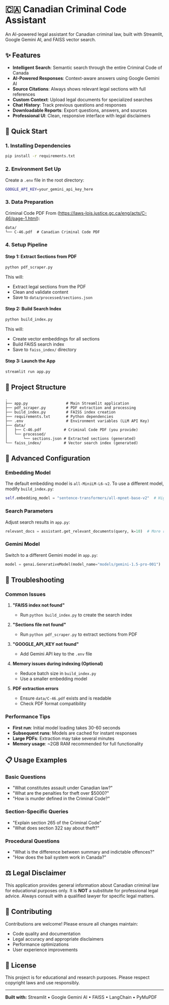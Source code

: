 # 🇨🇦 Canadian Criminal Code Assistant

An AI-powered legal assistant for Canadian criminal law, built with Streamlit, Google Gemini AI, and FAISS vector search.

## ✨ Features

- **Intelligent Search**: Semantic search through the entire Criminal Code of Canada
- **AI-Powered Responses**: Context-aware answers using Google Gemini AI
- **Source Citations**: Always shows relevant legal sections with full references
- **Custom Context**: Upload legal documents for specialized searches
- **Chat History**: Track previous questions and responses
- **Downloadable Reports**: Export questions, answers, and sources
- **Professional UI**: Clean, responsive interface with legal disclaimers

## 🚀 Quick Start

### 1. Installing Dependencies
```bash
pip install -r requirements.txt
```

### 2. Environment Set Up
Create a `.env` file in the root directory:
```bash
GOOGLE_API_KEY=your_gemini_api_key_here
```

### 3. Data Preparation
Criminal Code PDF From (https://laws-lois.justice.gc.ca/eng/acts/C-46/page-1.html):
```
data/
└── C-46.pdf  # Canadian Criminal Code PDF
```

### 4. Setup Pipeline

#### Step 1: Extract Sections from PDF
```bash
python pdf_scraper.py
```
This will:
- Extract legal sections from the PDF
- Clean and validate content
- Save to `data/processed/sections.json`

#### Step 2: Build Search Index
```bash
python build_index.py
```
This will:
- Create vector embeddings for all sections
- Build FAISS search index
- Save to `faiss_index/` directory

#### Step 3: Launch the App
```bash
streamlit run app.py
```

## 📁 Project Structure

```
.
├── app.py                 # Main Streamlit application
├── pdf_scraper.py         # PDF extraction and processing
├── build_index.py         # FAISS index creation
├── requirements.txt       # Python dependencies
├── .env                   # Environment variables (LLM API Key)
├── data/
│   ├── C-46.pdf          # Criminal Code PDF (you provide)
│   └── processed/
│       └── sections.json # Extracted sections (generated)
└── faiss_index/          # Vector search index (generated)
```

## 🔧 Advanced Configuration

### Embedding Model
The default embedding model is `all-MiniLM-L6-v2`. To use a different model, modify `build_index.py`:

```python
self.embedding_model = "sentence-transformers/all-mpnet-base-v2"  # Higher quality
```

### Search Parameters
Adjust search results in `app.py`:

```python
relevant_docs = assistant.get_relevant_documents(query, k=10)  # More results
```

### Gemini Model
Switch to a different Gemini model in `app.py`:

```python
model = genai.GenerativeModel(model_name="models/gemini-1.5-pro-001")  # More powerful
```

## 🐛 Troubleshooting

### Common Issues

1. **"FAISS index not found"**
   - Run `python build_index.py` to create the search index

2. **"Sections file not found"**
   - Run `python pdf_scraper.py` to extract sections from PDF

3. **"GOOGLE_API_KEY not found"**
   - Add Gemini API key to the `.env` file

4. **Memory issues during indexing (Optional)**
   - Reduce batch size in `build_index.py`
   - Use a smaller embedding model

5. **PDF extraction errors**
   - Ensure `data/C-46.pdf` exists and is readable
   - Check PDF format compatibility

### Performance Tips

- **First run**: Initial model loading takes 30-60 seconds
- **Subsequent runs**: Models are cached for instant responses
- **Large PDFs**: Extraction may take several minutes
- **Memory usage**: ~2GB RAM recommended for full functionality

## 📋 Usage Examples

### Basic Questions
- "What constitutes assault under Canadian law?"
- "What are the penalties for theft over $5000?"
- "How is murder defined in the Criminal Code?"

### Section-Specific Queries
- "Explain section 265 of the Criminal Code"
- "What does section 322 say about theft?"

### Procedural Questions
- "What is the difference between summary and indictable offences?"
- "How does the bail system work in Canada?"

## ⚖️ Legal Disclaimer

This application provides general information about Canadian criminal law for educational purposes only. It is **NOT** a substitute for professional legal advice. Always consult with a qualified lawyer for specific legal matters.

## 🤝 Contributing

Contributions are welcome! Please ensure all changes maintain:
- Code quality and documentation
- Legal accuracy and appropriate disclaimers
- Performance optimizations
- User experience improvements

## 📄 License

This project is for educational and research purposes. Please respect copyright laws and use responsibly.

---

**Built with:** Streamlit • Google Gemini AI • FAISS • LangChain • PyMuPDF